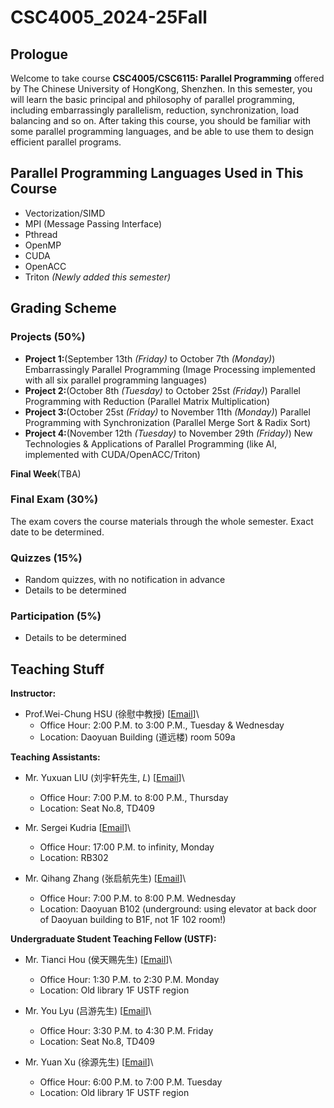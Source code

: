 # CSC4005_2024-25Fall

## Prologue

Welcome to take course **CSC4005/CSC6115: Parallel Programming** offered by The Chinese University of HongKong, Shenzhen. In
this semester, you will learn the basic principal and philosophy of parallel programming, including embarrassingly
parallelism, reduction, synchronization, load balancing and so on. After taking this course, you should be familiar with
some parallel programming languages, and be able to use them to design efficient parallel
programs.

## Parallel Programming Languages Used in This Course

- Vectorization/SIMD
- MPI (Message Passing Interface)
- Pthread
- OpenMP
- CUDA
- OpenACC
- Triton *(Newly added this semester)*

## Grading Scheme

### Projects (50%)

- **Project 1:**(September 13th *(Friday)* to October 7th *(Monday)*) Embarrassingly Parallel Programming (Image Processing implemented with all six parallel programming languages)
- **Project 2:**(October 8th *(Tuesday)* to October 25st *(Friday)*) Parallel Programming with Reduction (Parallel Matrix Multiplication)
- **Project 3:**(October 25st *(Friday)* to November 11th *(Monday)*) Parallel Programming with Synchronization (Parallel Merge Sort & Radix Sort)
- **Project 4:**(November 12th *(Tuesday)* to November 29th *(Friday)*) New Technologies & Applications of Parallel Programming (like AI, implemented with CUDA/OpenACC/Triton)

**Final Week**(TBA)

### Final Exam (30%)

The exam covers the course materials through the whole semester. Exact date to be determined.

### Quizzes (15%)
- Random quizzes, with no notification in advance
- Details to be determined

### Participation (5%)
- Details to be determined

## Teaching Stuff

**Instructor:**

- Prof.Wei-Chung HSU (徐慰中教授) [[Email](mailto:hsuweichung@cuhk.edu.cn)]\
  - Office Hour: 2:00 P.M. to 3:00 P.M., Tuesday & Wednesday
  - Location: Daoyuan Building (道远楼) room 509a

**Teaching Assistants:**
- Mr. Yuxuan LIU  (刘宇轩先生, *L*) [[Email](mailto:yuxuanliu1@link.cuhk.edu.cn)]\
  - Office Hour: 7:00 P.M. to 8:00 P.M., Thursday
  - Location: Seat No.8, TD409

- Mr. Sergei Kudria [[Email](mailto:sergeikudria@link.cuhk.edu.cn)]\
  - Office Hour: 17:00 P.M. to infinity, Monday
  - Location: RB302

- Mr. Qihang Zhang (张启航先生) [[Email](mailto:qihangzhang@link.cuhk.edu.cn)]\
  - Office Hour: 7:00 P.M. to 8:00 P.M. Wednesday
  - Location: Daoyuan B102 (underground: using elevator at back door of Daoyuan building to B1F, not 1F 102 room!)

**Undergraduate Student Teaching Fellow (USTF):**
- Mr. Tianci Hou (侯天赐先生) [[Email](mailto:tiancihou@link.cuhk.edu.cn)]\
  - Office Hour: 1:30 P.M. to 2:30 P.M. Monday
  - Location: Old library 1F USTF region

- Mr. You Lyu (吕游先生) [[Email](mailto:youlyu@link.cuhk.edu.cn)]\
  - Office Hour: 3:30 P.M. to 4:30 P.M. Friday
  - Location: Seat No.8, TD409

- Mr. Yuan Xu (徐源先生)   [[Email](mailto:yuanxu1@link.cuhk.edu.cn)]\
  - Office Hour: 6:00 P.M. to 7:00 P.M. Tuesday
  - Location: Old library 1F USTF region
